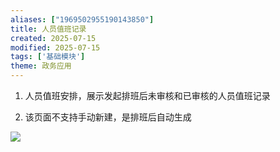 ```yaml
---
aliases: ["1969502955190143850"]
title: 人员值班记录
created: 2025-07-15
modified: 2025-07-15
tags: ['基础模块']
theme: 政务应用
---
```


1.  人员值班安排，展示发起排班后未审核和已审核的人员值班记录

2.  该页面不支持手动新建，是排班后自动生成

![](https://myhelpdoc.oss-cn-heyuan.aliyuncs.com/mdimages/a054f38beb7181cec16b2578a6e10b99.jpg)